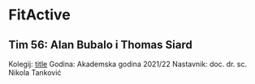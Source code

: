 # FitActive

## Tim 56: Alan Bubalo i Thomas Siard

Kolegij: [title](https://www.notion.so/fiputreca/Kontakt-stranica-875574d1b92248b1a8e90dae52cd29a9)
Godina: Akademska godina 2021/22
Nastavnik: doc. dr. sc. Nikola Tanković
